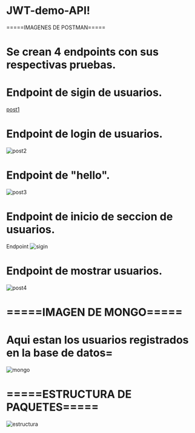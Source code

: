 # JWT-demo-API!
=====IMAGENES DE POSTMAN=====
# Se crean 4 endpoints con sus respectivas pruebas.

# Endpoint de sigin de usuarios.
[post1](https://user-images.githubusercontent.com/62685470/171542990-fec5e4f0-1e88-4030-b0c6-2646aa38d70d.png)
# Endpoint de login de usuarios.
![post2](https://user-images.githubusercontent.com/62685470/171542999-e8706359-e79f-4154-a186-4b126f8928ab.png)
# Endpoint de "hello".
![post3](https://user-images.githubusercontent.com/62685470/171543022-bb46b65d-4a4d-4241-8876-4dd6d5aa9dcb.png)
# Endpoint de inicio de seccion de usuarios.
Endpoint ![sigin](https://user-images.githubusercontent.com/62685470/171547021-02f8c5e1-c77b-48ed-8d89-334e90f0e786.png)
# Endpoint de mostrar usuarios.
![post4](https://user-images.githubusercontent.com/62685470/171547706-427464ff-3db2-41e2-b7f5-3c9b48e532d5.png)


# =====IMAGEN DE MONGO=====
# Aqui estan los usuarios registrados en la base de datos=

![mongo](https://user-images.githubusercontent.com/62685470/171543086-d33fb917-e421-4a70-9bb8-79c05a534a30.png)

# =====ESTRUCTURA DE PAQUETES=====

![estructura](https://user-images.githubusercontent.com/62685470/171547292-f202fe30-dbb3-4ee9-a544-c4495b87e169.png)
